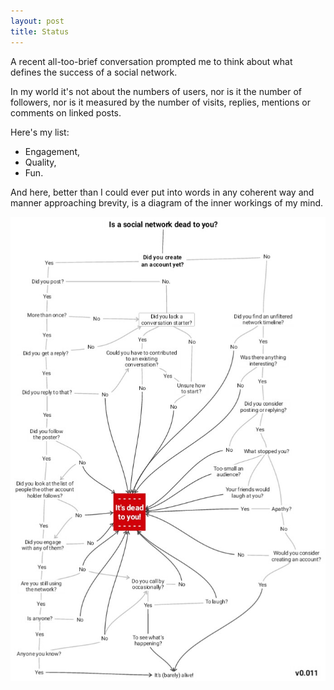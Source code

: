```yaml
---
layout: post
title: Status
---
```


A recent all-too-brief conversation prompted me to think about what defines the success of a social network.

In my world it's not about the numbers of users, nor is it the number of followers, nor is it measured by the number of visits, replies, mentions or comments on linked posts.

Here's my list:

* Engagement,
* Quality,
* Fun.

And here, better than I could ever put into words in any coherent way and manner approaching brevity, is a diagram of the inner workings of my mind.

![Social network status checker](/images/socnetstatus.JPG)